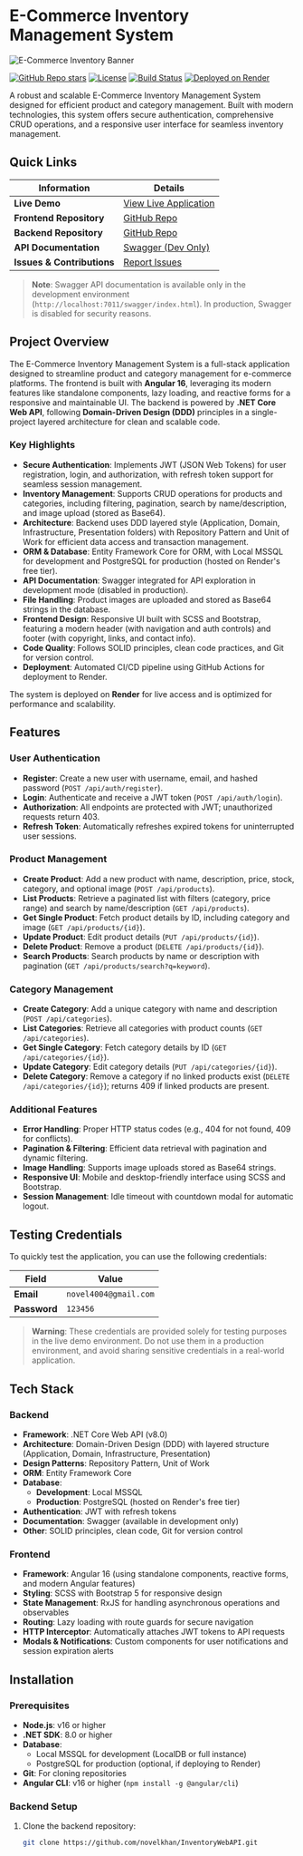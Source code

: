 # E-Commerce Inventory Management System

![E-Commerce Inventory Banner](https://static.vecteezy.com/system/resources/thumbnails/012/494/550/small_2x/inventory-control-system-concept-professional-manager-and-worker-are-checking-goods-and-stock-supply-inventory-management-with-goods-demand-vector.jpg)

[![GitHub Repo stars](https://img.shields.io/github/stars/novelkhan/InventoryFrontend?style=social)](https://github.com/novelkhan/InventoryFrontend)
[![License](https://img.shields.io/badge/license-MIT-blue.svg)](LICENSE)
[![Build Status](https://img.shields.io/badge/build-passing-brightgreen)](https://github.com/novelkhan/InventoryFrontend/actions)
[![Deployed on Render](https://img.shields.io/badge/deployed_on-Render-blueviolet)](https://inventoryfrontend-jcw0.onrender.com)

A robust and scalable E-Commerce Inventory Management System designed for efficient product and category management. Built with modern technologies, this system offers secure authentication, comprehensive CRUD operations, and a responsive user interface for seamless inventory management.

## Quick Links

| Information                  | Details                                                                 |
|------------------------------|-------------------------------------------------------------------------|
| **Live Demo**                | [View Live Application](https://inventoryfrontend-jcw0.onrender.com)    |
| **Frontend Repository**      | [GitHub Repo](https://github.com/novelkhan/InventoryFrontend.git)       |
| **Backend Repository**       | [GitHub Repo](https://github.com/novelkhan/InventoryWebAPI.git)         |
| **API Documentation**        | [Swagger (Dev Only)](http://localhost:7011/swagger/index.html)          |
| **Issues & Contributions**   | [Report Issues](https://github.com/novelkhan/InventoryFrontend/issues)  |

> **Note**: Swagger API documentation is available only in the development environment (`http://localhost:7011/swagger/index.html`). In production, Swagger is disabled for security reasons.

## Project Overview

The E-Commerce Inventory Management System is a full-stack application designed to streamline product and category management for e-commerce platforms. The frontend is built with **Angular 16**, leveraging its modern features like standalone components, lazy loading, and reactive forms for a responsive and maintainable UI. The backend is powered by **.NET Core Web API**, following **Domain-Driven Design (DDD)** principles in a single-project layered architecture for clean and scalable code.

### Key Highlights
- **Secure Authentication**: Implements JWT (JSON Web Tokens) for user registration, login, and authorization, with refresh token support for seamless session management.
- **Inventory Management**: Supports CRUD operations for products and categories, including filtering, pagination, search by name/description, and image upload (stored as Base64).
- **Architecture**: Backend uses DDD layered style (Application, Domain, Infrastructure, Presentation folders) with Repository Pattern and Unit of Work for efficient data access and transaction management.
- **ORM & Database**: Entity Framework Core for ORM, with Local MSSQL for development and PostgreSQL for production (hosted on Render's free tier).
- **API Documentation**: Swagger integrated for API exploration in development mode (disabled in production).
- **File Handling**: Product images are uploaded and stored as Base64 strings in the database.
- **Frontend Design**: Responsive UI built with SCSS and Bootstrap, featuring a modern header (with navigation and auth controls) and footer (with copyright, links, and contact info).
- **Code Quality**: Follows SOLID principles, clean code practices, and Git for version control.
- **Deployment**: Automated CI/CD pipeline using GitHub Actions for deployment to Render.

The system is deployed on **Render** for live access and is optimized for performance and scalability.

## Features

### User Authentication
- **Register**: Create a new user with username, email, and hashed password (`POST /api/auth/register`).
- **Login**: Authenticate and receive a JWT token (`POST /api/auth/login`).
- **Authorization**: All endpoints are protected with JWT; unauthorized requests return 403.
- **Refresh Token**: Automatically refreshes expired tokens for uninterrupted user sessions.

### Product Management
- **Create Product**: Add a new product with name, description, price, stock, category, and optional image (`POST /api/products`).
- **List Products**: Retrieve a paginated list with filters (category, price range) and search by name/description (`GET /api/products`).
- **Get Single Product**: Fetch product details by ID, including category and image (`GET /api/products/{id}`).
- **Update Product**: Edit product details (`PUT /api/products/{id}`).
- **Delete Product**: Remove a product (`DELETE /api/products/{id}`).
- **Search Products**: Search products by name or description with pagination (`GET /api/products/search?q=keyword`).

### Category Management
- **Create Category**: Add a unique category with name and description (`POST /api/categories`).
- **List Categories**: Retrieve all categories with product counts (`GET /api/categories`).
- **Get Single Category**: Fetch category details by ID (`GET /api/categories/{id}`).
- **Update Category**: Edit category details (`PUT /api/categories/{id}`).
- **Delete Category**: Remove a category if no linked products exist (`DELETE /api/categories/{id}`); returns 409 if linked products are present.

### Additional Features
- **Error Handling**: Proper HTTP status codes (e.g., 404 for not found, 409 for conflicts).
- **Pagination & Filtering**: Efficient data retrieval with pagination and dynamic filtering.
- **Image Handling**: Supports image uploads stored as Base64 strings.
- **Responsive UI**: Mobile and desktop-friendly interface using SCSS and Bootstrap.
- **Session Management**: Idle timeout with countdown modal for automatic logout.

## Testing Credentials

To quickly test the application, you can use the following credentials:

| Field       | Value                     |
|-------------|---------------------------|
| **Email**   | `novel4004@gmail.com`     |
| **Password**| `123456`                  |

> **Warning**: These credentials are provided solely for testing purposes in the live demo environment. Do not use them in a production environment, and avoid sharing sensitive credentials in a real-world application.

## Tech Stack

### Backend
- **Framework**: .NET Core Web API (v8.0)
- **Architecture**: Domain-Driven Design (DDD) with layered structure (Application, Domain, Infrastructure, Presentation)
- **Design Patterns**: Repository Pattern, Unit of Work
- **ORM**: Entity Framework Core
- **Database**: 
  - **Development**: Local MSSQL
  - **Production**: PostgreSQL (hosted on Render's free tier)
- **Authentication**: JWT with refresh tokens
- **Documentation**: Swagger (available in development only)
- **Other**: SOLID principles, clean code, Git for version control

### Frontend
- **Framework**: Angular 16 (using standalone components, reactive forms, and modern Angular features)
- **Styling**: SCSS with Bootstrap 5 for responsive design
- **State Management**: RxJS for handling asynchronous operations and observables
- **Routing**: Lazy loading with route guards for secure navigation
- **HTTP Interceptor**: Automatically attaches JWT tokens to API requests
- **Modals & Notifications**: Custom components for user notifications and session expiration alerts

## Installation

### Prerequisites
- **Node.js**: v16 or higher
- **.NET SDK**: 8.0 or higher
- **Database**: 
  - Local MSSQL for development (LocalDB or full instance)
  - PostgreSQL for production (optional, if deploying to Render)
- **Git**: For cloning repositories
- **Angular CLI**: v16 or higher (`npm install -g @angular/cli`)

### Backend Setup
1. Clone the backend repository:
   ```bash
   git clone https://github.com/novelkhan/InventoryWebAPI.git
